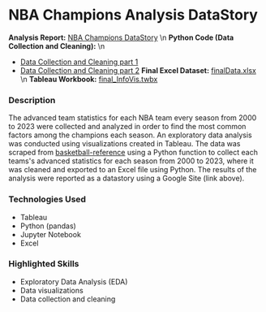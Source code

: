 # NBA Champions Analysis DataStory

**Analysis Report:** [NBA Champions DataStory](https://sites.google.com/view/daniel-jimenez-infovis-final/datastory?authuser=0) \n
**Python Code (Data Collection and Cleaning):** \n
- [Data Collection and Cleaning part 1]()
- [Data Collection and Cleaning part 2]()
**Final Excel Dataset:** [finalData.xlsx]() \n
**Tableau Workbook:** [final_InfoVis.twbx]()

### Description
The advanced team statistics for each NBA team every season from 2000 to 2023 were collected and analyzed in order to find the most common factors among the champions each season. An exploratory data analysis was conducted using visualizations created in Tableau. The data was scraped from [basketball-reference](https://www.basketball-reference.com/) using a Python function to collect each teams's advanced statistics for each season from 2000 to 2023, where it was cleaned and exported to an Excel file using Python. The results of the analysis were reported as a datastory using a Google Site (link above).

### Technologies Used
- Tableau
- Python (pandas)
- Jupyter Notebook
- Excel

### Highlighted Skills
- Exploratory Data Analysis (EDA)
- Data visualizations
- Data collection and cleaning
